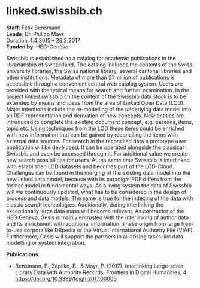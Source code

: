 # linked.swissbib.ch

**Staff**: Felix Bensmann  
**Leads**: Dr. Philipp Mayr  
Duration: 1.4.2015 – 28.2.2017   
**Funded by**: HEG-Genève  

Swissbib is established as a catalog for academic publications in the librarianship of Switzerland. The catalog includes the contents of the Swiss university libraries, the Swiss national library, several cantonal libraries and other institutions. Metadata of more than 21 million of publications is accessible through a convenient central web catalog system. Users are provided with the typical means for search and further examination.
In the project linked.swissbib.ch the content of the Swissbib data stock is to be extended by means and ideas from the area of Linked Open Data (LOD). Major intentions include the re-modelling of the underlying data model into an RDF representation and derivation of new concepts. New entities are introduced to complete the existing document concept, e.g. persons, items, topic etc. Using techniques from the LOD these items could be enriched with new information that can be gained by reconciling the items with external data sources. For search in the reconciled data a prototype user application will be developed. It can be operated alongside the classical Swissbib and even be accessed through it. For additional value we create new search possibilities for users. At the same time Swissbib is interlinked with established LOD datasets and becomes part of the LOD-Cloud.
Challenges can be found in the merging of the existing data model into the new linked data model, because with its paradigm RDF differs from the former model in fundamental ways. As a living system the data of Swissbib will we continuously updated, what has to be considered in the design of process and data models. The same is true for the indexing of the data with classic search technologies. Additionally, during interlinking the exceptionally large data mass will become relevant.
As contractor of the HEG Geneva, Gesis is mainly entrusted with the interlinking of author data and its enrichment with additional information. These origin from large free-to-use corpora like DBpedia or the Virtual International Authority File (VIAF). Furthermore, Gesis will support the partners in all arising tasks like data modelling or system integration.

**Publications**:
* Bensmann, F., Zapilko, B., & Mayr, P. (2017). Interlinking Large-scale Library Data with Authority Records. Frontiers in Digital Humanities, 4. https://doi.org/10.3389/fdigh.2017.00005


